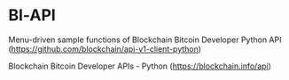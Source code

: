 # Bl-API
Menu-driven sample functions of Blockchain Bitcoin Developer Python API (https://github.com/blockchain/api-v1-client-python)

Blockchain Bitcoin Developer APIs - Python (https://blockchain.info/api)
